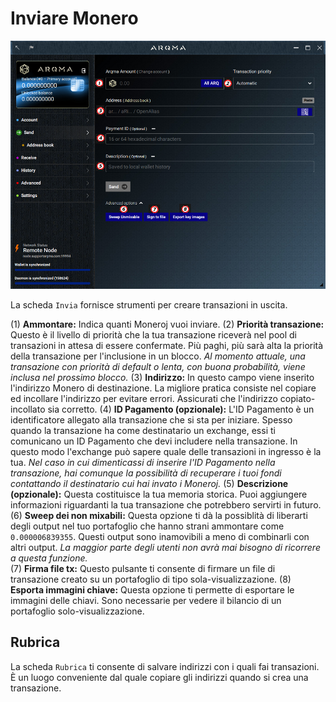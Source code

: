 # Inviare Monero
![invia](media/black_send.png)

La scheda `Invia` fornisce strumenti per creare transazioni in uscita.

(1) **Ammontare:** Indica quanti Moneroj vuoi inviare.
(2) **Priorità transazione:** Questo è il livello di priorità che la tua transazione riceverà nel pool di transazioni in attesa di essere confermate. Più paghi, più sarà alta la priorità della transazione per l'inclusione in un blocco.
*Al momento attuale, una transazione con priorità di default o lenta, con buona probabilità, viene inclusa nel prossimo blocco.*
(3) **Indirizzo:** In questo campo viene inserito l'indirizzo Monero di destinazione. La migliore pratica consiste nel copiare ed incollare l'indirizzo per evitare errori. Assicurati che l'indirizzo copiato-incollato sia corretto.
(4) **ID Pagamento (opzionale):** L'ID Pagamento è un identificatore allegato alla transazione che si sta per iniziare. Spesso quando la transazione ha come destinatario un exchange, essi ti comunicano un ID Pagamento che devi includere nella transazione. In questo modo l'exchange può sapere quale delle transazioni in ingresso è la tua.
*Nel caso in cui dimenticassi di inserire l'ID Pagamento nella transazione, hai comunque la possibilità di recuperare i tuoi fondi contattando il destinatario cui hai invato i Moneroj.*
(5) **Descrizione (opzionale):** Questa costituisce la tua memoria storica. Puoi aggiungere informazioni riguardanti la tua transazione che potrebbero servirti in futuro.
(6) **Sweep dei non mixabili:** Questa opzione ti dà la possiblità di liberarti degli output nel tuo portafoglio che hanno strani ammontare come `0.000006839355`. Questi output sono inamovibili a meno di combinarli con altri output.
*La maggior parte degli utenti non avrà mai bisogno di ricorrere a questa funzione.*   
(7) **Firma file tx:** Questo pulsante ti consente di firmare un file di transazione creato su un portafoglio di tipo sola-visualizzazione.
(8) **Esporta immagini chiave:** Questa opzione ti permette di esportare le immagini delle chiavi. Sono necessarie per vedere il bilancio di un portafoglio solo-visualizzazione.

## Rubrica
La scheda `Rubrica` ti consente di salvare indirizzi con i quali fai transazioni. È un luogo conveniente dal quale copiare gli indirizzi quando si crea una transazione. 
